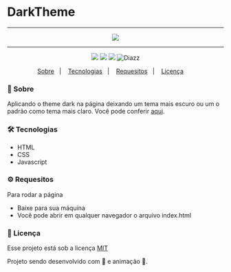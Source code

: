 # DarkTheme

***

<p align="center">
    <img src="https://github.com/wevdiaz/DarkTheme/blob/master/img/DarkMode.gif?raw=true">
</p>

***

<p align="center">  
      <a> 
          <img src="https://img.shields.io/github/repo-size/wevdiaz/DarkTheme?color=%2322a6b3">        
      </a>  
      <a>
          <img src="https://img.shields.io/github/license/wevdiaz/DarkTheme?color=%2322a6b3">        
      </a>      
      <a>
          <img src="https://img.shields.io/github/languages/count/wevdiaz/DarkTheme?color=%2322a6b3">       
      </a>      
      <a>          
          <img alt="Diazz" src="https://img.shields.io/badge/made%20by-Diazz-DarkTheme?color=%2322a6b3"> 
      </a>      
  </p> 

<p align="center">
    <a href="#speech_balloon-sobre">Sobre</a>&nbsp;&nbsp;&nbsp;|&nbsp;&nbsp;&nbsp;
    <a href="#hammer_and_wrench-tecnologias">Tecnologias</a>&nbsp;&nbsp;&nbsp;|&nbsp;&nbsp;&nbsp;
    <a href="#gear-requesitos">Requesitos</a>&nbsp;&nbsp;&nbsp;|&nbsp;&nbsp;&nbsp;
    <a href="#scroll-licença">Licença</a>&nbsp;&nbsp;&nbsp;&nbsp;&nbsp;&nbsp;    
</p>

### :speech_balloon: Sobre
Aplicando o theme dark na página deixando um tema mais escuro ou um o padrão como tema mais claro. Você pode conferir [aqui](https://wevdiaz.github.io/DarkTheme/).
 
 ### :hammer_and_wrench: Tecnologias
 
 * HTML
 * CSS
 * Javascript

### :gear: Requesitos

Para rodar a página

* Baixe para sua máquina
* Você pode abrir em qualquer navegador o arquivo index.html

### :scroll: Licença

Esse projeto está sob a licença [MIT](https://github.com/wevdiaz/DarkTheme/blob/main/LICENSE)

Projeto sendo desenvolvido com :blue_heart: e animação  :star_struck:.

